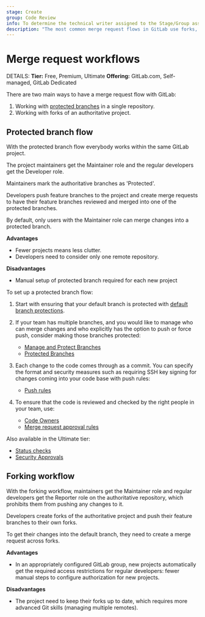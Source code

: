```yaml
---
stage: Create
group: Code Review
info: To determine the technical writer assigned to the Stage/Group associated with this page, see https://handbook.gitlab.com/handbook/product/ux/technical-writing/#assignments
description: "The most common merge request flows in GitLab use forks, protected branches, or both."
---
```


# Merge request workflows

DETAILS:
**Tier:** Free, Premium, Ultimate
**Offering:** GitLab.com, Self-managed, GitLab Dedicated

There are two main ways to have a merge request flow with GitLab:

1. Working with [protected branches](../repository/branches/protected.md) in a single repository.
1. Working with forks of an authoritative project.

## Protected branch flow

With the protected branch flow everybody works within the same GitLab project.

The project maintainers get the Maintainer role and the regular developers
get the Developer role.

Maintainers mark the authoritative branches as 'Protected'.

Developers push feature branches to the project and create merge requests
to have their feature branches reviewed and merged into one of the protected
branches.

By default, only users with the Maintainer role can merge changes into a
protected branch.

**Advantages**

- Fewer projects means less clutter.
- Developers need to consider only one remote repository.

**Disadvantages**

- Manual setup of protected branch required for each new project

To set up a protected branch flow:

1. Start with ensuring that your default branch is protected with [default branch protections](../repository/branches/default.md).
1. If your team has multiple branches, and you would like to manage who can merge changes and who
   explicitly has the option to push or force push, consider making those branches protected:

   - [Manage and Protect Branches](../repository/branches/index.md#manage-and-protect-branches)
   - [Protected Branches](../repository/branches/protected.md)

1. Each change to the code comes through as a commit.
   You can specify the format and security measures such as requiring SSH key signing for changes
   coming into your code base with push rules:

   - [Push rules](../repository/push_rules.md)

1. To ensure that the code is reviewed and checked by the right people in your team, use:

   - [Code Owners](../codeowners/index.md)
   - [Merge request approval rules](approvals/rules.md)

Also available in the Ultimate tier:

- [Status checks](status_checks.md)
- [Security Approvals](approvals/rules.md#security-approvals)

## Forking workflow

With the forking workflow, maintainers get the Maintainer role and regular
developers get the Reporter role on the authoritative repository, which prohibits
them from pushing any changes to it.

Developers create forks of the authoritative project and push their feature
branches to their own forks.

To get their changes into the default branch, they need to create a merge request across
forks.

**Advantages**

- In an appropriately configured GitLab group, new projects automatically get
  the required access restrictions for regular developers: fewer manual steps
  to configure authorization for new projects.

**Disadvantages**

- The project need to keep their forks up to date, which requires more advanced
  Git skills (managing multiple remotes).

<!-- ## Troubleshooting

Include any troubleshooting steps that you can foresee. If you know beforehand what issues
one might have when setting this up, or when something is changed, or on upgrading, it's
important to describe those, too. Think of things that might go wrong and include them here.
This is important to minimize requests for support, and to avoid doc comments with
questions that you know someone might ask.

Each scenario can be a third-level heading, for example `### Getting error message X`.
If you have none to add when creating a doc, leave this section in place
but commented out to help encourage others to add to it in the future. -->
